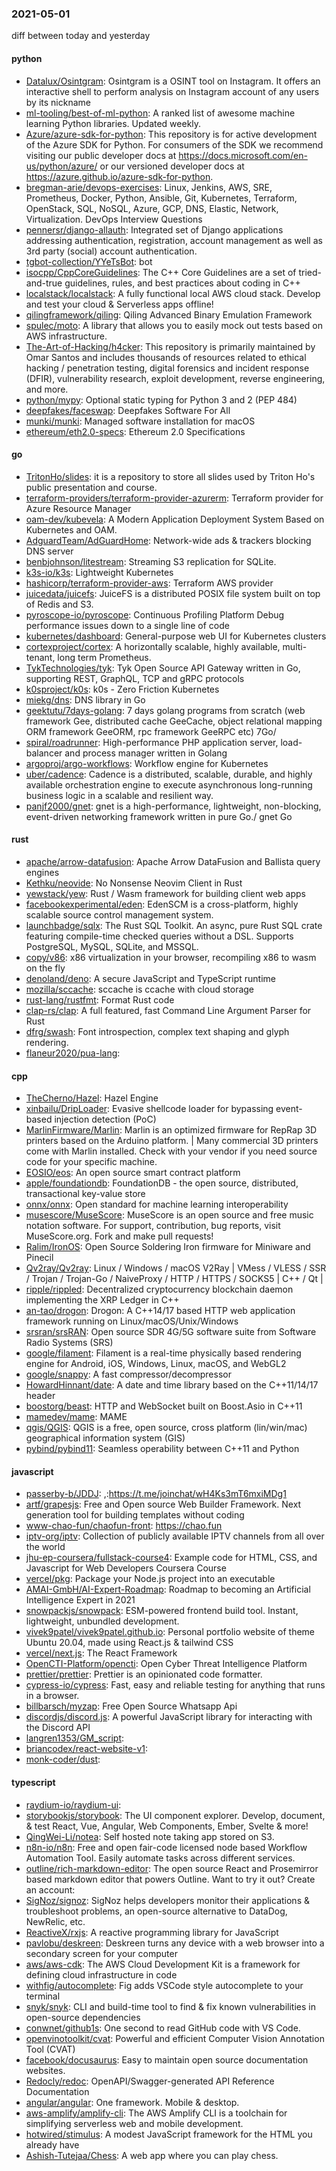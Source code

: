 ### 2021-05-01
diff between today and yesterday

#### python
* [Datalux/Osintgram](https://github.com/Datalux/Osintgram): Osintgram is a OSINT tool on Instagram. It offers an interactive shell to perform analysis on Instagram account of any users by its nickname
* [ml-tooling/best-of-ml-python](https://github.com/ml-tooling/best-of-ml-python):  A ranked list of awesome machine learning Python libraries. Updated weekly.
* [Azure/azure-sdk-for-python](https://github.com/Azure/azure-sdk-for-python): This repository is for active development of the Azure SDK for Python. For consumers of the SDK we recommend visiting our public developer docs at https://docs.microsoft.com/en-us/python/azure/ or our versioned developer docs at https://azure.github.io/azure-sdk-for-python.
* [bregman-arie/devops-exercises](https://github.com/bregman-arie/devops-exercises): Linux, Jenkins, AWS, SRE, Prometheus, Docker, Python, Ansible, Git, Kubernetes, Terraform, OpenStack, SQL, NoSQL, Azure, GCP, DNS, Elastic, Network, Virtualization. DevOps Interview Questions
* [pennersr/django-allauth](https://github.com/pennersr/django-allauth): Integrated set of Django applications addressing authentication, registration, account management as well as 3rd party (social) account authentication.
* [tgbot-collection/YYeTsBot](https://github.com/tgbot-collection/YYeTsBot):  bot
* [isocpp/CppCoreGuidelines](https://github.com/isocpp/CppCoreGuidelines): The C++ Core Guidelines are a set of tried-and-true guidelines, rules, and best practices about coding in C++
* [localstack/localstack](https://github.com/localstack/localstack):  A fully functional local AWS cloud stack. Develop and test your cloud & Serverless apps offline!
* [qilingframework/qiling](https://github.com/qilingframework/qiling): Qiling Advanced Binary Emulation Framework
* [spulec/moto](https://github.com/spulec/moto): A library that allows you to easily mock out tests based on AWS infrastructure.
* [The-Art-of-Hacking/h4cker](https://github.com/The-Art-of-Hacking/h4cker): This repository is primarily maintained by Omar Santos and includes thousands of resources related to ethical hacking / penetration testing, digital forensics and incident response (DFIR), vulnerability research, exploit development, reverse engineering, and more.
* [python/mypy](https://github.com/python/mypy): Optional static typing for Python 3 and 2 (PEP 484)
* [deepfakes/faceswap](https://github.com/deepfakes/faceswap): Deepfakes Software For All
* [munki/munki](https://github.com/munki/munki): Managed software installation for macOS 
* [ethereum/eth2.0-specs](https://github.com/ethereum/eth2.0-specs): Ethereum 2.0 Specifications

#### go
* [TritonHo/slides](https://github.com/TritonHo/slides): it is a repository to store all slides used by Triton Ho's public presentation and course.
* [terraform-providers/terraform-provider-azurerm](https://github.com/terraform-providers/terraform-provider-azurerm): Terraform provider for Azure Resource Manager
* [oam-dev/kubevela](https://github.com/oam-dev/kubevela): A Modern Application Deployment System Based on Kubernetes and OAM.
* [AdguardTeam/AdGuardHome](https://github.com/AdguardTeam/AdGuardHome): Network-wide ads & trackers blocking DNS server
* [benbjohnson/litestream](https://github.com/benbjohnson/litestream): Streaming S3 replication for SQLite.
* [k3s-io/k3s](https://github.com/k3s-io/k3s): Lightweight Kubernetes
* [hashicorp/terraform-provider-aws](https://github.com/hashicorp/terraform-provider-aws): Terraform AWS provider
* [juicedata/juicefs](https://github.com/juicedata/juicefs): JuiceFS is a distributed POSIX file system built on top of Redis and S3.
* [pyroscope-io/pyroscope](https://github.com/pyroscope-io/pyroscope):  Continuous Profiling Platform  Debug performance issues down to a single line of code
* [kubernetes/dashboard](https://github.com/kubernetes/dashboard): General-purpose web UI for Kubernetes clusters
* [cortexproject/cortex](https://github.com/cortexproject/cortex): A horizontally scalable, highly available, multi-tenant, long term Prometheus.
* [TykTechnologies/tyk](https://github.com/TykTechnologies/tyk): Tyk Open Source API Gateway written in Go, supporting REST, GraphQL, TCP and gRPC protocols
* [k0sproject/k0s](https://github.com/k0sproject/k0s): k0s - Zero Friction Kubernetes
* [miekg/dns](https://github.com/miekg/dns): DNS library in Go
* [geektutu/7days-golang](https://github.com/geektutu/7days-golang): 7 days golang programs from scratch (web framework Gee, distributed cache GeeCache, object relational mapping ORM framework GeeORM, rpc framework GeeRPC etc) 7Go/
* [spiral/roadrunner](https://github.com/spiral/roadrunner): High-performance PHP application server, load-balancer and process manager written in Golang
* [argoproj/argo-workflows](https://github.com/argoproj/argo-workflows): Workflow engine for Kubernetes
* [uber/cadence](https://github.com/uber/cadence): Cadence is a distributed, scalable, durable, and highly available orchestration engine to execute asynchronous long-running business logic in a scalable and resilient way.
* [panjf2000/gnet](https://github.com/panjf2000/gnet):  gnet is a high-performance, lightweight, non-blocking, event-driven networking framework written in pure Go./ gnet  Go 

#### rust
* [apache/arrow-datafusion](https://github.com/apache/arrow-datafusion): Apache Arrow DataFusion and Ballista query engines
* [Kethku/neovide](https://github.com/Kethku/neovide): No Nonsense Neovim Client in Rust
* [yewstack/yew](https://github.com/yewstack/yew): Rust / Wasm framework for building client web apps
* [facebookexperimental/eden](https://github.com/facebookexperimental/eden): EdenSCM is a cross-platform, highly scalable source control management system.
* [launchbadge/sqlx](https://github.com/launchbadge/sqlx):  The Rust SQL Toolkit. An async, pure Rust SQL crate featuring compile-time checked queries without a DSL. Supports PostgreSQL, MySQL, SQLite, and MSSQL.
* [copy/v86](https://github.com/copy/v86): x86 virtualization in your browser, recompiling x86 to wasm on the fly
* [denoland/deno](https://github.com/denoland/deno): A secure JavaScript and TypeScript runtime
* [mozilla/sccache](https://github.com/mozilla/sccache): sccache is ccache with cloud storage
* [rust-lang/rustfmt](https://github.com/rust-lang/rustfmt): Format Rust code
* [clap-rs/clap](https://github.com/clap-rs/clap): A full featured, fast Command Line Argument Parser for Rust
* [dfrg/swash](https://github.com/dfrg/swash): Font introspection, complex text shaping and glyph rendering.
* [flaneur2020/pua-lang](https://github.com/flaneur2020/pua-lang): 

#### cpp
* [TheCherno/Hazel](https://github.com/TheCherno/Hazel): Hazel Engine
* [xinbailu/DripLoader](https://github.com/xinbailu/DripLoader): Evasive shellcode loader for bypassing event-based injection detection (PoC)
* [MarlinFirmware/Marlin](https://github.com/MarlinFirmware/Marlin): Marlin is an optimized firmware for RepRap 3D printers based on the Arduino platform. | Many commercial 3D printers come with Marlin installed. Check with your vendor if you need source code for your specific machine.
* [EOSIO/eos](https://github.com/EOSIO/eos): An open source smart contract platform
* [apple/foundationdb](https://github.com/apple/foundationdb): FoundationDB - the open source, distributed, transactional key-value store
* [onnx/onnx](https://github.com/onnx/onnx): Open standard for machine learning interoperability
* [musescore/MuseScore](https://github.com/musescore/MuseScore): MuseScore is an open source and free music notation software. For support, contribution, bug reports, visit MuseScore.org. Fork and make pull requests!
* [Ralim/IronOS](https://github.com/Ralim/IronOS): Open Source Soldering Iron firmware for Miniware and Pinecil
* [Qv2ray/Qv2ray](https://github.com/Qv2ray/Qv2ray):  Linux / Windows / macOS  V2Ray  |  VMess / VLESS / SSR / Trojan / Trojan-Go / NaiveProxy / HTTP / HTTPS / SOCKS5 |  C++ / Qt  |  
* [ripple/rippled](https://github.com/ripple/rippled): Decentralized cryptocurrency blockchain daemon implementing the XRP Ledger in C++
* [an-tao/drogon](https://github.com/an-tao/drogon): Drogon: A C++14/17 based HTTP web application framework running on Linux/macOS/Unix/Windows
* [srsran/srsRAN](https://github.com/srsran/srsRAN): Open source SDR 4G/5G software suite from Software Radio Systems (SRS)
* [google/filament](https://github.com/google/filament): Filament is a real-time physically based rendering engine for Android, iOS, Windows, Linux, macOS, and WebGL2
* [google/snappy](https://github.com/google/snappy): A fast compressor/decompressor
* [HowardHinnant/date](https://github.com/HowardHinnant/date): A date and time library based on the C++11/14/17 <chrono> header
* [boostorg/beast](https://github.com/boostorg/beast): HTTP and WebSocket built on Boost.Asio in C++11
* [mamedev/mame](https://github.com/mamedev/mame): MAME
* [qgis/QGIS](https://github.com/qgis/QGIS): QGIS is a free, open source, cross platform (lin/win/mac) geographical information system (GIS)
* [pybind/pybind11](https://github.com/pybind/pybind11): Seamless operability between C++11 and Python

#### javascript
* [passerby-b/JDDJ](https://github.com/passerby-b/JDDJ): ,:https://t.me/joinchat/wH4Ks3mT6mxiMDg1
* [artf/grapesjs](https://github.com/artf/grapesjs): Free and Open source Web Builder Framework. Next generation tool for building templates without coding
* [www-chao-fun/chaofun-front](https://github.com/www-chao-fun/chaofun-front):  https://chao.fun 
* [iptv-org/iptv](https://github.com/iptv-org/iptv): Collection of publicly available IPTV channels from all over the world
* [jhu-ep-coursera/fullstack-course4](https://github.com/jhu-ep-coursera/fullstack-course4): Example code for HTML, CSS, and Javascript for Web Developers Coursera Course
* [vercel/pkg](https://github.com/vercel/pkg): Package your Node.js project into an executable
* [AMAI-GmbH/AI-Expert-Roadmap](https://github.com/AMAI-GmbH/AI-Expert-Roadmap): Roadmap to becoming an Artificial Intelligence Expert in 2021
* [snowpackjs/snowpack](https://github.com/snowpackjs/snowpack): ESM-powered frontend build tool. Instant, lightweight, unbundled development. 
* [vivek9patel/vivek9patel.github.io](https://github.com/vivek9patel/vivek9patel.github.io): Personal portfolio website of theme Ubuntu 20.04, made using React.js & tailwind CSS
* [vercel/next.js](https://github.com/vercel/next.js): The React Framework
* [OpenCTI-Platform/opencti](https://github.com/OpenCTI-Platform/opencti): Open Cyber Threat Intelligence Platform
* [prettier/prettier](https://github.com/prettier/prettier): Prettier is an opinionated code formatter.
* [cypress-io/cypress](https://github.com/cypress-io/cypress): Fast, easy and reliable testing for anything that runs in a browser.
* [billbarsch/myzap](https://github.com/billbarsch/myzap): Free Open Source Whatsapp Api
* [discordjs/discord.js](https://github.com/discordjs/discord.js): A powerful JavaScript library for interacting with the Discord API
* [langren1353/GM_script](https://github.com/langren1353/GM_script): 
* [briancodex/react-website-v1](https://github.com/briancodex/react-website-v1): 
* [monk-coder/dust](https://github.com/monk-coder/dust):  

#### typescript
* [raydium-io/raydium-ui](https://github.com/raydium-io/raydium-ui): 
* [storybookjs/storybook](https://github.com/storybookjs/storybook):  The UI component explorer. Develop, document, & test React, Vue, Angular, Web Components, Ember, Svelte & more!
* [QingWei-Li/notea](https://github.com/QingWei-Li/notea):  Self hosted note taking app stored on S3.
* [n8n-io/n8n](https://github.com/n8n-io/n8n): Free and open fair-code licensed node based Workflow Automation Tool. Easily automate tasks across different services.
* [outline/rich-markdown-editor](https://github.com/outline/rich-markdown-editor): The open source React and Prosemirror based markdown editor that powers Outline. Want to try it out? Create an account:
* [SigNoz/signoz](https://github.com/SigNoz/signoz): SigNoz helps developers monitor their applications & troubleshoot problems, an open-source alternative to DataDog, NewRelic, etc.  
* [ReactiveX/rxjs](https://github.com/ReactiveX/rxjs): A reactive programming library for JavaScript
* [pavlobu/deskreen](https://github.com/pavlobu/deskreen): Deskreen turns any device with a web browser into a secondary screen for your computer
* [aws/aws-cdk](https://github.com/aws/aws-cdk): The AWS Cloud Development Kit is a framework for defining cloud infrastructure in code
* [withfig/autocomplete](https://github.com/withfig/autocomplete): Fig adds VSCode style autocomplete to your terminal
* [snyk/snyk](https://github.com/snyk/snyk): CLI and build-time tool to find & fix known vulnerabilities in open-source dependencies
* [conwnet/github1s](https://github.com/conwnet/github1s): One second to read GitHub code with VS Code.
* [openvinotoolkit/cvat](https://github.com/openvinotoolkit/cvat): Powerful and efficient Computer Vision Annotation Tool (CVAT)
* [facebook/docusaurus](https://github.com/facebook/docusaurus): Easy to maintain open source documentation websites.
* [Redocly/redoc](https://github.com/Redocly/redoc):  OpenAPI/Swagger-generated API Reference Documentation
* [angular/angular](https://github.com/angular/angular): One framework. Mobile & desktop.
* [aws-amplify/amplify-cli](https://github.com/aws-amplify/amplify-cli): The AWS Amplify CLI is a toolchain for simplifying serverless web and mobile development.
* [hotwired/stimulus](https://github.com/hotwired/stimulus): A modest JavaScript framework for the HTML you already have
* [Ashish-Tutejaa/Chess](https://github.com/Ashish-Tutejaa/Chess): A web app where you can play chess.
